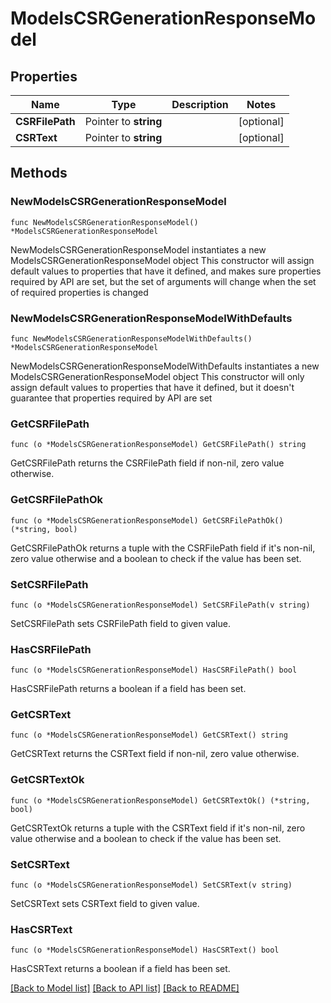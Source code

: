 # ModelsCSRGenerationResponseModel

## Properties

Name | Type | Description | Notes
------------ | ------------- | ------------- | -------------
**CSRFilePath** | Pointer to **string** |  | [optional] 
**CSRText** | Pointer to **string** |  | [optional] 

## Methods

### NewModelsCSRGenerationResponseModel

`func NewModelsCSRGenerationResponseModel() *ModelsCSRGenerationResponseModel`

NewModelsCSRGenerationResponseModel instantiates a new ModelsCSRGenerationResponseModel object
This constructor will assign default values to properties that have it defined,
and makes sure properties required by API are set, but the set of arguments
will change when the set of required properties is changed

### NewModelsCSRGenerationResponseModelWithDefaults

`func NewModelsCSRGenerationResponseModelWithDefaults() *ModelsCSRGenerationResponseModel`

NewModelsCSRGenerationResponseModelWithDefaults instantiates a new ModelsCSRGenerationResponseModel object
This constructor will only assign default values to properties that have it defined,
but it doesn't guarantee that properties required by API are set

### GetCSRFilePath

`func (o *ModelsCSRGenerationResponseModel) GetCSRFilePath() string`

GetCSRFilePath returns the CSRFilePath field if non-nil, zero value otherwise.

### GetCSRFilePathOk

`func (o *ModelsCSRGenerationResponseModel) GetCSRFilePathOk() (*string, bool)`

GetCSRFilePathOk returns a tuple with the CSRFilePath field if it's non-nil, zero value otherwise
and a boolean to check if the value has been set.

### SetCSRFilePath

`func (o *ModelsCSRGenerationResponseModel) SetCSRFilePath(v string)`

SetCSRFilePath sets CSRFilePath field to given value.

### HasCSRFilePath

`func (o *ModelsCSRGenerationResponseModel) HasCSRFilePath() bool`

HasCSRFilePath returns a boolean if a field has been set.

### GetCSRText

`func (o *ModelsCSRGenerationResponseModel) GetCSRText() string`

GetCSRText returns the CSRText field if non-nil, zero value otherwise.

### GetCSRTextOk

`func (o *ModelsCSRGenerationResponseModel) GetCSRTextOk() (*string, bool)`

GetCSRTextOk returns a tuple with the CSRText field if it's non-nil, zero value otherwise
and a boolean to check if the value has been set.

### SetCSRText

`func (o *ModelsCSRGenerationResponseModel) SetCSRText(v string)`

SetCSRText sets CSRText field to given value.

### HasCSRText

`func (o *ModelsCSRGenerationResponseModel) HasCSRText() bool`

HasCSRText returns a boolean if a field has been set.


[[Back to Model list]](../README.md#documentation-for-models) [[Back to API list]](../README.md#documentation-for-api-endpoints) [[Back to README]](../README.md)


